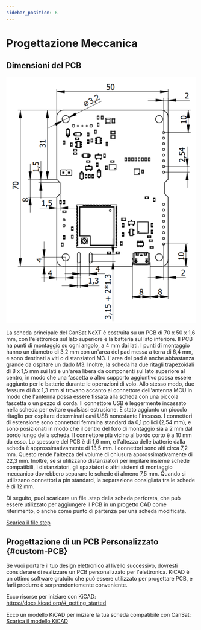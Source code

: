 ```yaml
---
sidebar_position: 6
---
```


# Progettazione Meccanica

## Dimensioni del PCB

![Dimensioni della scheda CanSat NeXT](./img/PCB_dimensions.png)

La scheda principale del CanSat NeXT è costruita su un PCB di 70 x 50 x 1,6 mm, con l'elettronica sul lato superiore e la batteria sul lato inferiore. Il PCB ha punti di montaggio su ogni angolo, a 4 mm dai lati. I punti di montaggio hanno un diametro di 3,2 mm con un'area del pad messa a terra di 6,4 mm, e sono destinati a viti o distanziatori M3. L'area del pad è anche abbastanza grande da ospitare un dado M3. Inoltre, la scheda ha due ritagli trapezoidali di 8 x 1,5 mm sui lati e un'area libera da componenti sul lato superiore al centro, in modo che una fascetta o altro supporto aggiuntivo possa essere aggiunto per le batterie durante le operazioni di volo. Allo stesso modo, due fessure di 8 x 1,3 mm si trovano accanto al connettore dell'antenna MCU in modo che l'antenna possa essere fissata alla scheda con una piccola fascetta o un pezzo di corda. Il connettore USB è leggermente incassato nella scheda per evitare qualsiasi estrusione. È stato aggiunto un piccolo ritaglio per ospitare determinati cavi USB nonostante l'incasso. I connettori di estensione sono connettori femmina standard da 0,1 pollici (2,54 mm), e sono posizionati in modo che il centro del foro di montaggio sia a 2 mm dal bordo lungo della scheda. Il connettore più vicino al bordo corto è a 10 mm da esso. Lo spessore del PCB è di 1,6 mm, e l'altezza delle batterie dalla scheda è approssimativamente di 13,5 mm. I connettori sono alti circa 7,2 mm. Questo rende l'altezza del volume di chiusura approssimativamente di 22,3 mm. Inoltre, se si utilizzano distanziatori per impilare insieme schede compatibili, i distanziatori, gli spaziatori o altri sistemi di montaggio meccanico dovrebbero separare le schede di almeno 7,5 mm. Quando si utilizzano connettori a pin standard, la separazione consigliata tra le schede è di 12 mm.

Di seguito, puoi scaricare un file .step della scheda perforata, che può essere utilizzato per aggiungere il PCB in un progetto CAD come riferimento, o anche come punto di partenza per una scheda modificata.

[Scarica il file step](/assets/3d-files/cansat.step)


## Progettazione di un PCB Personalizzato {#custom-PCB}

Se vuoi portare il tuo design elettronico al livello successivo, dovresti considerare di realizzare un PCB personalizzato per l'elettronica. KiCAD è un ottimo software gratuito che può essere utilizzato per progettare PCB, e farli produrre è sorprendentemente conveniente.

Ecco risorse per iniziare con KiCAD: https://docs.kicad.org/#_getting_started

Ecco un modello KiCAD per iniziare la tua scheda compatibile con CanSat: [Scarica il modello KiCAD](/assets/kicad/Breakout-template.zip)